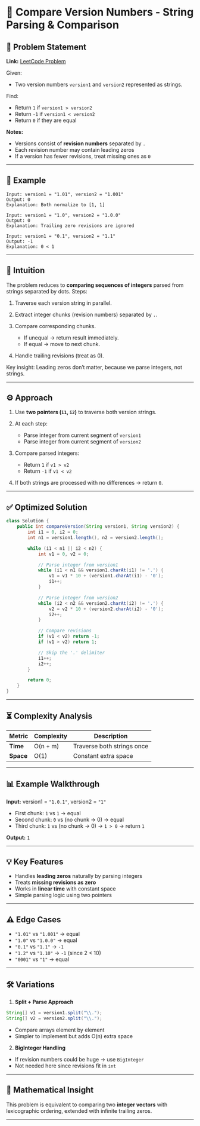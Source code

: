 # 🔢 Compare Version Numbers - String Parsing & Comparison

## 📜 Problem Statement

**Link:** [LeetCode Problem](https://leetcode.com/problems/compare-version-numbers/description/?envType=daily-question&envId=2025-09-23)

Given:

* Two version numbers `version1` and `version2` represented as strings.

Find:

* Return `1` if `version1 > version2`
* Return `-1` if `version1 < version2`
* Return `0` if they are equal

**Notes:**

* Versions consist of **revision numbers** separated by `.`
* Each revision number may contain leading zeros
* If a version has fewer revisions, treat missing ones as `0`

---

## 🔎 Example

```text
Input: version1 = "1.01", version2 = "1.001"
Output: 0
Explanation: Both normalize to [1, 1]

Input: version1 = "1.0", version2 = "1.0.0"
Output: 0
Explanation: Trailing zero revisions are ignored

Input: version1 = "0.1", version2 = "1.1"
Output: -1
Explanation: 0 < 1
```

---

## 🧠 Intuition

The problem reduces to **comparing sequences of integers** parsed from strings separated by dots.
Steps:

1. Traverse each version string in parallel.
2. Extract integer chunks (revision numbers) separated by `.`.
3. Compare corresponding chunks.

   * If unequal → return result immediately.
   * If equal → move to next chunk.
4. Handle trailing revisions (treat as 0).

Key insight: Leading zeros don’t matter, because we parse integers, not strings.

---

## ⚙️ Approach

1. Use **two pointers (`i1`, `i2`)** to traverse both version strings.
2. At each step:

   * Parse integer from current segment of `version1`
   * Parse integer from current segment of `version2`
3. Compare parsed integers:

   * Return `1` if `v1 > v2`
   * Return `-1` if `v1 < v2`
4. If both strings are processed with no differences → return `0`.

---

## ✅ Optimized Solution

```java
class Solution {
    public int compareVersion(String version1, String version2) {
        int i1 = 0, i2 = 0;
        int n1 = version1.length(), n2 = version2.length();

        while (i1 < n1 || i2 < n2) {
            int v1 = 0, v2 = 0;

            // Parse integer from version1
            while (i1 < n1 && version1.charAt(i1) != '.') {
                v1 = v1 * 10 + (version1.charAt(i1) - '0');
                i1++;
            }

            // Parse integer from version2
            while (i2 < n2 && version2.charAt(i2) != '.') {
                v2 = v2 * 10 + (version2.charAt(i2) - '0');
                i2++;
            }

            // Compare revisions
            if (v1 < v2) return -1;
            if (v1 > v2) return 1;

            // Skip the '.' delimiter
            i1++;
            i2++;
        }

        return 0;
    }
}
```

---

## ⏳ Complexity Analysis

| Metric    | Complexity | Description                |
| --------- | ---------- | -------------------------- |
| **Time**  | O(n + m)   | Traverse both strings once |
| **Space** | O(1)       | Constant extra space       |

---

## 📊 Example Walkthrough

**Input:** version1 = `"1.0.1"`, version2 = `"1"`

* First chunk: `1` vs `1` → equal
* Second chunk: `0` vs (no chunk → 0) → equal
* Third chunk: `1` vs (no chunk → 0) → `1 > 0` → return `1`

**Output:** `1`

---

## 💡 Key Features

* Handles **leading zeros** naturally by parsing integers
* Treats **missing revisions as zero**
* Works in **linear time** with constant space
* Simple parsing logic using two pointers

---

## ⚠️ Edge Cases

* `"1.01"` vs `"1.001"` → equal
* `"1.0"` vs `"1.0.0"` → equal
* `"0.1"` vs `"1.1"` → `-1`
* `"1.2"` vs `"1.10"` → `-1` (since 2 < 10)
* `"0001"` vs `"1"` → equal

---

## 🛠 Variations

1. **Split + Parse Approach**

```java
String[] v1 = version1.split("\\.");
String[] v2 = version2.split("\\.");
```

* Compare arrays element by element
* Simpler to implement but adds O(n) extra space

2. **BigInteger Handling**

* If revision numbers could be huge → use `BigInteger`
* Not needed here since revisions fit in `int`

---

## 📐 Mathematical Insight

This problem is equivalent to comparing two **integer vectors** with lexicographic ordering, extended with infinite trailing zeros.

---
